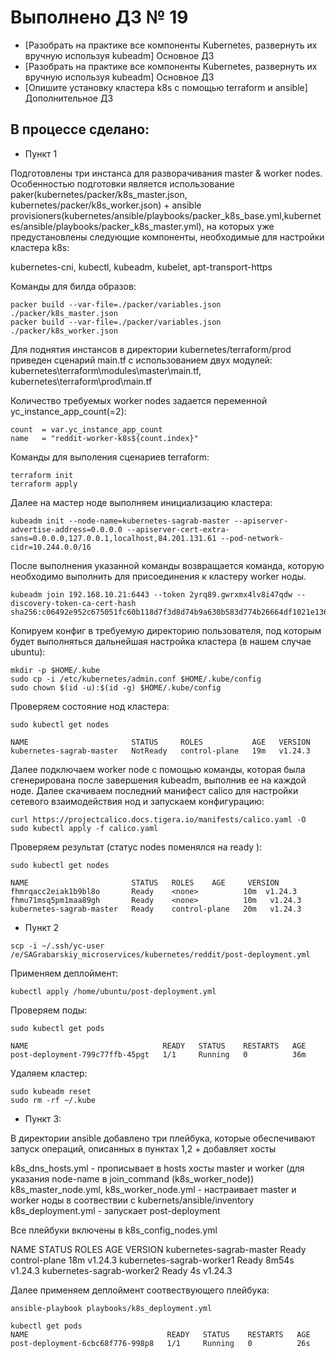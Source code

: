 # Выполнено ДЗ № 19

- [Разобрать на практике все компоненты Kubernetes, развернуть их
вручную используя kubeadm] Основное ДЗ
- [Разобрать на практике все компоненты Kubernetes, развернуть их
вручную используя kubeadm] Основное ДЗ
- [Опишите установку кластера k8s с помощью terraform и ansible] Дополнительное ДЗ

## В процессе сделано:

- Пункт 1

Подготовлены три инстанса для разворачивания master & worker nodes.
Особенностью подготовки является использование paker(kubernetes/packer/k8s_master.json, kubernetes/packer/k8s_worker.json) + ansible provisioners(kubernetes/ansible/playbooks/packer_k8s_base.yml,kubernetes/ansible/playbooks/packer_k8s_master.yml), на которых уже предустановлены следующие компоненты, необходимые для настройки кластера k8s:

kubernetes-cni, kubectl, kubeadm, kubelet, apt-transport-https

Команды для билда образов: 
```
packer build --var-file=./packer/variables.json ./packer/k8s_master.json
packer build --var-file=./packer/variables.json ./packer/k8s_worker.json
```

Для поднятия инстансов в директории kubernetes/terraform/prod приведен сценарий main.tf с использованием двух модулей: kubernetes\terraform\modules\master\main.tf, kubernetes\terraform\prod\main.tf 

Количество требуемых worker nodes задается переменной yc_instance_app_count(=2):

```
count  = var.yc_instance_app_count
name   = "reddit-worker-k8s${count.index}"
```
Команды для выполения сценариев terraform:
```
terraform init
terraform apply
```

Далее на мастер ноде выполняем инициализацию кластера:

```
kubeadm init --node-name=kubernetes-sagrab-master --apiserver-advertise-address=0.0.0.0 --apiserver-cert-extra-sans=0.0.0.0,127.0.0.1,localhost,84.201.131.61 --pod-network-cidr=10.244.0.0/16
```

После выполнения указанной команды возвращается команда, которую необходимо выполнить для присоединения к кластеру worker ноды.
```
kubeadm join 192.168.10.21:6443 --token 2yrq89.gwrxmx4lv8i47qdw --discovery-token-ca-cert-hash sha256:c06492e952c675051fc60b118d7f3d8d74b9a630b583d774b26664df1021e136 
```

Копируем конфиг в требуемую директорию пользователя, под которым будет выполняться дальнейшая настройка кластера (в нашем случае ubuntu):

```
mkdir -p $HOME/.kube
sudo cp -i /etc/kubernetes/admin.conf $HOME/.kube/config
sudo chown $(id -u):$(id -g) $HOME/.kube/config
```

Проверяем состояние нод кластера:

```
sudo kubectl get nodes

NAME                       STATUS     ROLES           AGE   VERSION
kubernetes-sagrab-master   NotReady   control-plane   19m   v1.24.3
```

Далее подключаем worker node с помощью команды, которая была сгенерирована после завершения kubeadm, выполнив ее на каждой ноде.
Далее скачиваем последний манифест calico для настройки сетевого взаимодействия нод и запускаем конфигурацию:

```
curl https://projectcalico.docs.tigera.io/manifests/calico.yaml -O
sudo kubectl apply -f calico.yaml
```

Проверяем результат (статус nodes поменялся на ready ):

```
sudo kubectl get nodes

NAME                       STATUS   ROLES    AGE     VERSION
fhmrqacc2eiak1b9bl8o       Ready    <none>          10m  v1.24.3
fhmu71msq5pm1maa89gh       Ready    <none>          10m   v1.24.3
kubernetes-sagrab-master   Ready    control-plane   20m   v1.24.3

```

- Пункт 2

```
scp -i ~/.ssh/yc-user /e/SAGrabarskiy_microservices/kubernetes/reddit/post-deployment.yml

```
Применяем деплоймент:

```
kubectl apply /home/ubuntu/post-deployment.yml

```
Проверяем поды:
```
sudo kubectl get pods

NAME                              READY   STATUS    RESTARTS   AGE
post-deployment-799c77ffb-45pgt   1/1     Running   0          36m

```
Удаляем кластер:

```
sudo kubeadm reset
sudo rm -rf ~/.kube
```

- Пункт 3:

В директории ansible добавлено три плейбука, которые обеспечивают запуск операций, описанных в пунктах 1,2 + добавляет хосты

k8s_dns_hosts.yml - прописывает в hosts хосты master и worker (для указания node-name в join_command (k8s_worker_node))
k8s_master_node.yml, k8s_worker_node.yml - настраивает master и worker ноды в соотвествии с kubernets/ansible/inventory
k8s_deployment.yml - запускает post-deployment

Всe плейбуки включены в k8s_config_nodes.yml

NAME                        STATUS   ROLES           AGE     VERSION
kubernetes-sagrab-master    Ready    control-plane   18m     v1.24.3
kubernetes-sagrab-worker1   Ready    <none>          8m54s   v1.24.3
kubernetes-sagrab-worker2   Ready    <none>          4s      v1.24.3

Далее применяем деплоймент соотвествующего плейбука:

```
ansible-playbook playbooks/k8s_deployment.yml

kubectl get pods
NAME                               READY   STATUS    RESTARTS   AGE
post-deployment-6cbc68f776-998p8   1/1     Running   0          26s
```
